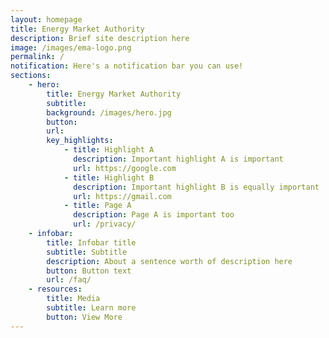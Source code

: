 ```yaml
---
layout: homepage
title: Energy Market Authority
description: Brief site description here
image: /images/ema-logo.png
permalink: /
notification: Here's a notification bar you can use!
sections:
    - hero:
        title: Energy Market Authority
        subtitle: 
        background: /images/hero.jpg
        button: 
        url:
        key_highlights:
            - title: Highlight A
              description: Important highlight A is important
              url: https://google.com
            - title: Highlight B
              description: Important highlight B is equally important
              url: https://gmail.com
            - title: Page A
              description: Page A is important too
              url: /privacy/
    - infobar:
        title: Infobar title
        subtitle: Subtitle
        description: About a sentence worth of description here
        button: Button text
        url: /faq/
    - resources:
        title: Media
        subtitle: Learn more
        button: View More
---
```

